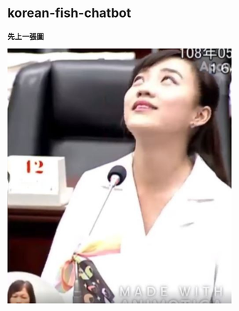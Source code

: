 # korean-fish-chatbot

### 先上一張圖
![黃捷翻白眼](https://github.com/RainBoltz/korean-fish-chatbot/blob/master/%E9%BB%83%E6%8D%B7%E7%BF%BB%E7%99%BD%E7%9C%BC.jpg)